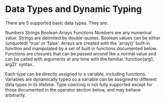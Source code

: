 # Data Types and Dynamic Typing

There are 5 supported basic data types. They are:

Numbers
Strings
Boolean
Arrays
Functions
Numbers are any numerical value. Strings are delimited by double-quotes. Boolean values can be either (unquoted) 'true' or 'false'. Arrays are created with the 'array()' built-in function and manipulated by a set of built in functions documented below. Functions are closures that can be passed around like a normal value and can be called with arguments at any time with the familiar 'function(arg1, arg2)' syntax.

Each type can be directly assigned to a variable, including functions. Variables are dynamically typed so a variable can be assigned to different data types in its lifetime. Type coercing is not fully supported except for those documented in the operator section below, and may behave arbitrarily.
